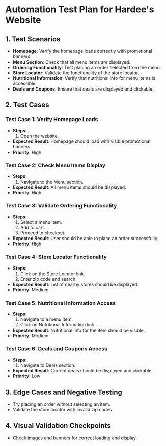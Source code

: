 # Automation Test Plan for Hardee's Website

## 1. Test Scenarios
- **Homepage**: Verify the homepage loads correctly with promotional banners.
- **Menu Section**: Check that all menu items are displayed.
- **Ordering Functionality**: Test placing an order selected from the menu.
- **Store Locator**: Validate the functionality of the store locator.
- **Nutritional Information**: Verify that nutritional info for menu items is accessible.
- **Deals and Coupons**: Ensure that deals are displayed and clickable.

## 2. Test Cases

### Test Case 1: Verify Homepage Loads
- **Steps**: 
  1. Open the website.
- **Expected Result**: Homepage should load with visible promotional banners.
- **Priority**: High

### Test Case 2: Check Menu Items Display
- **Steps**:
  1. Navigate to the Menu section.
- **Expected Result**: All menu items should be displayed.
- **Priority**: High

### Test Case 3: Validate Ordering Functionality
- **Steps**:
  1. Select a menu item.
  2. Add to cart.
  3. Proceed to checkout.
- **Expected Result**: User should be able to place an order successfully.
- **Priority**: High

### Test Case 4: Store Locator Functionality
- **Steps**:
  1. Click on the Store Locator link.
  2. Enter zip code and search.
- **Expected Result**: List of nearby stores should be displayed.
- **Priority**: Medium

### Test Case 5: Nutritional Information Access
- **Steps**:
  1. Navigate to a menu item.
  2. Click on Nutritional Information link.
- **Expected Result**: Nutritional info for the item should be visible.
- **Priority**: Medium

### Test Case 6: Deals and Coupons Access
- **Steps**:
  1. Navigate to Deals section.
- **Expected Result**: Current deals should be displayed and clickable.
- **Priority**: Low

## 3. Edge Cases and Negative Testing
- Try placing an order without selecting an item.
- Validate the store locator with invalid zip codes.

## 4. Visual Validation Checkpoints
- Check images and banners for correct loading and display.